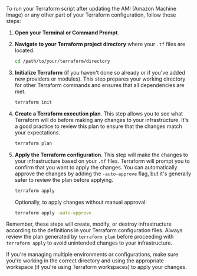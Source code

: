 To run your Terraform script after updating the AMI (Amazon Machine Image) or any other part of your Terraform configuration, follow these steps:

1. **Open your Terminal or Command Prompt**.

2. **Navigate to your Terraform project directory** where your `.tf` files are located.

   ```sh
   cd /path/to/your/terraform/directory
   ```

3. **Initialize Terraform** (if you haven't done so already or if you've added new providers or modules). This step prepares your working directory for other Terraform commands and ensures that all dependencies are met.

   ```sh
   terraform init
   ```

4. **Create a Terraform execution plan**. This step allows you to see what Terraform will do before making any changes to your infrastructure. It's a good practice to review this plan to ensure that the changes match your expectations.

   ```sh
   terraform plan
   ```

5. **Apply the Terraform configuration**. This step will make the  changes to your infrastructure based on your `.tf` files. Terraform will prompt you to confirm that you want to apply the changes. You can automatically approve the changes by adding the `-auto-approve` flag, but it's generally safer to review the plan before applying.

   ```sh
   terraform apply
   ```

   Optionally, to apply changes without manual approval:

   ```sh
   terraform apply -auto-approve
   ```

Remember, these steps will create, modify, or destroy infrastructure according to the definitions in your Terraform configuration files. Always review the plan generated by `terraform plan` before proceeding with `terraform apply` to avoid unintended changes to your infrastructure.

If you're managing multiple environments or configurations, make sure you're working in the correct directory and using the appropriate workspace (if you're using Terraform workspaces) to apply your changes.
